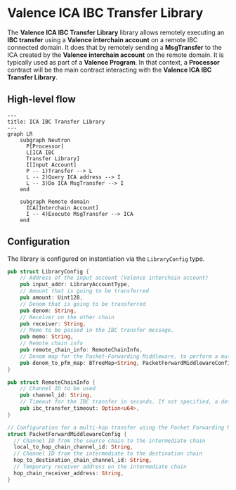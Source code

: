# Valence ICA IBC Transfer Library

The **Valence ICA IBC Transfer Library** library allows remotely executing an **IBC transfer** using a **Valence interchain account** on a remote IBC connected domain. It does that by remotely sending a **MsgTransfer** to the ICA created by the **Valence interchain account** on the remote domain. It is typically used as part of a **Valence Program**. In that context, a **Processor** contract will be the main contract interacting with the **Valence ICA IBC Transfer Library**.

## High-level flow

```mermaid
---
title: ICA IBC Transfer Library
---
graph LR
    subgraph Neutron
      P[Processor]
      L[ICA IBC
      Transfer Library]
      I[Input Account]
      P -- 1)Transfer --> L
      L -- 2)Query ICA address --> I
      L -- 3)Do ICA MsgTransfer --> I
    end

    subgraph Remote domain
      ICA[Interchain Account]
      I -- 4)Execute MsgTransfer --> ICA
    end
```

## Configuration

The library is configured on instantiation via the `LibraryConfig` type.

```rust
pub struct LibraryConfig {
    // Address of the input account (Valence interchain account)
    pub input_addr: LibraryAccountType,
    // Amount that is going to be transferred
    pub amount: Uint128,
    // Denom that is going to be transferred
    pub denom: String,
    // Receiver on the other chain
    pub receiver: String,
    // Memo to be passed in the IBC transfer message.
    pub memo: String,
    // Remote chain info
    pub remote_chain_info: RemoteChainInfo,
    // Denom map for the Packet-Forwarding Middleware, to perform a multi-hop transfer.
    pub denom_to_pfm_map: BTreeMap<String, PacketForwardMiddlewareConfig>,
}

pub struct RemoteChainInfo {
    // Channel ID to be used
    pub channel_id: String,
    // Timeout for the IBC transfer in seconds. If not specified, a default 600 seconds will be used will be used
    pub ibc_transfer_timeout: Option<u64>,
}

// Configuration for a multi-hop transfer using the Packet Forwarding Middleware
struct PacketForwardMiddlewareConfig {
  // Channel ID from the source chain to the intermediate chain
  local_to_hop_chain_channel_id: String,
  // Channel ID from the intermediate to the destination chain
  hop_to_destination_chain_channel_id: String,
  // Temporary receiver address on the intermediate chain
  hop_chain_receiver_address: String,
}
```
